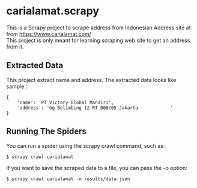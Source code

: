 # carialamat.scrapy
This is a Scrapy project to scrape address from Indonesian Address site at from https://www.carialamat.com/</br>
This project is only meant for learning scraping web site to get an address from it.

## Extracted Data
This project extract name and address. The extracted data looks like sample :
```
{
    'name': 'PT Victory Global Mandiri', 
    'address': 'Gg Belimbing 12 RT 006/05 Jakarta            '
}
```

## Running The Spiders
You can run a spider using the scrapy crawl command, such as:

```
$ scrapy crawl carialamat
```

If you want to save the scraped data to a file, you can pass the -o option:

```
$ scrapy crawl carialamat -o results/data.json
```